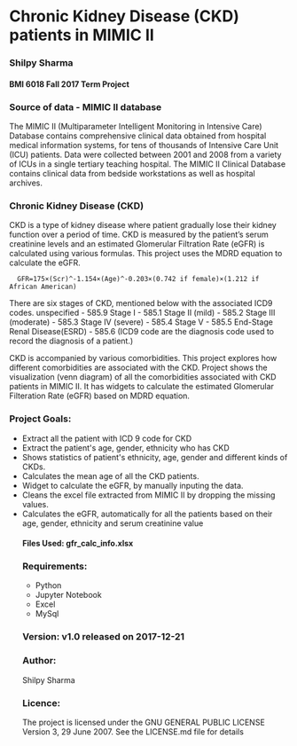 <h1>Chronic Kidney Disease (CKD) patients in MIMIC II</h1>
<h3>Shilpy Sharma</h3>
<h4>BMI 6018 Fall 2017 Term Project</h4>

<h3>Source of data - MIMIC II database</h3>

<p>
The MIMIC II (Multiparameter Intelligent Monitoring in Intensive Care) Database contains
comprehensive clinical data obtained from hospital medical information systems, 
for tens of thousands of Intensive Care Unit (ICU) patients. 
Data were collected between 2001 and 2008 from a variety of ICUs in a single tertiary teaching hospital.
The MIMIC II Clinical Database contains clinical data from bedside workstations as well as hospital archives. 

<h3>Chronic Kidney Disease (CKD)</h3>

CKD is a type of kidney disease where patient gradually lose their kidney function over a period of time.
CKD is measured by the patient’s serum creatinine levels and an estimated Glomerular Filtration Rate (eGFR) is calculated using various formulas.  This project uses the MDRD equation to calculate the eGFR.

      GFR=175×(Scr)^-1.154×(Age)^-0.203×(0.742 if female)×(1.212 if African American)
      
There are six stages of CKD, mentioned below with the associated ICD9 codes.
      unspecified - 585.9
      Stage I - 585.1
      Stage II (mild) - 585.2
      Stage III (moderate) - 585.3
      Stage IV (severe) - 585.4
      Stage V - 585.5
      End-Stage Renal Disease(ESRD) - 585.6
(ICD9 code are the diagnosis code used to record the diagnosis of a patient.)

CKD is accompanied by various comorbidities.  This project explores how different comorbidities are associated with the CKD.  Project shows the visualization (venn diagram) of all the comorbidities associated with CKD patients in MIMIC II.
It has widgets to calculate the estimated Glomerular Filteration Rate (eGFR) based on MDRD equation.

<h3>Project Goals: </h3>
<p>
       <ul>
             <li>Extract all the patient with ICD 9 code for CKD</li>
             <li>Extract the patient's age, gender, ethnicity who has CKD</li>
             <li>Shows statistics of patient's ethnicity, age, gender and different kinds of CKDs.</li>
             <li>Calculates the mean age of all the CKD patients.</li>
             <li>Widget to calculate the eGFR, by manually inputing the data.</li>
             <li>Cleans the excel file extracted from MIMIC II by dropping the missing values.</li>
             <li>Calculates the eGFR, automatically for all the patients based on their age, gender, ethnicity and serum creatinine value</li>
</p>
<h4>Files Used: gfr_calc_info.xlsx</h4>
<h3>Requirements:</h3>
<p>
<ul><li>Python</li><li>Jupyter Notebook</li><li>Excel</li><li>MySql</li></ul>
</p>

<h3>Version: v1.0 released on 2017-12-21</h3>

<h3>Author: </h3>
<p>Shilpy Sharma </p>

<h3>Licence: </h3>
<p>
The project is licensed under the GNU GENERAL PUBLIC LICENSE Version 3, 29 June 2007.
See the LICENSE.md file for details</p>

